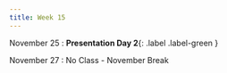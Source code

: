 ```yaml
---
title: Week 15
---
```


November 25
: **Presentation Day 2**{: .label .label-green }

November 27
: No Class - November Break

